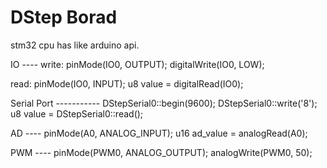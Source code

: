 DStep Borad 
====

stm32 cpu has like arduino api.
<p>
IO
----
write:
pinMode(IO0, OUTPUT);
digitalWrite(IO0, LOW);

read:
pinMode(IO0, INPUT);
u8 value = digitalRead(IO0);
</p>
<p>
Serial Port
-----------
DStepSerial0::begin(9600);
DStepSerial0::write('8');
u8 value = DStepSerial0::read();
</p>
<p>
AD
----
pinMode(A0, ANALOG_INPUT);
u16 ad_value = analogRead(A0);
</p>
<p>
PWM
----
pinMode(PWM0, ANALOG_OUTPUT);
analogWrite(PWM0, 50);
</p>